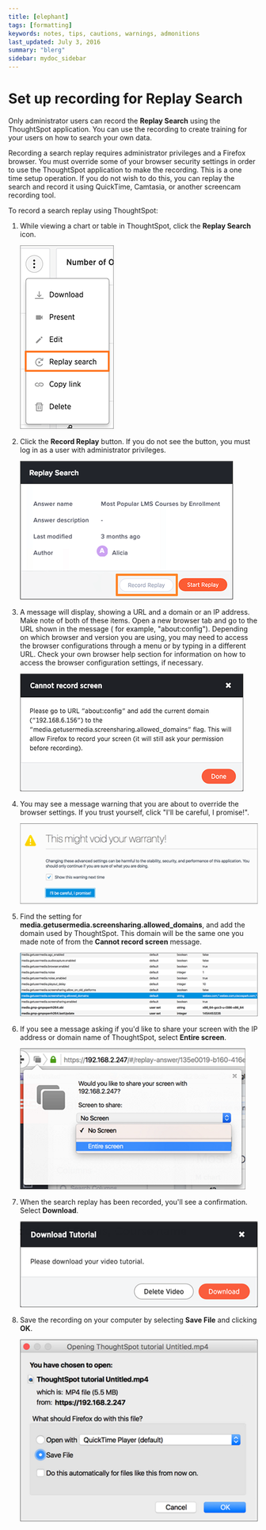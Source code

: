 ```yaml
---
title: [elephant]
tags: [formatting]
keywords: notes, tips, cautions, warnings, admonitions
last_updated: July 3, 2016
summary: "blerg"
sidebar: mydoc_sidebar
---
```

# Set up recording for Replay Search

Only administrator users can record the **Replay Search** using the ThoughtSpot application. You can use the recording to create training for your users on how to search your own data.

Recording a search replay requires administrator privileges and a Firefox browser. You must override some of your browser security settings in order to use the ThoughtSpot application to make the recording. This is a one time setup operation. If you do not wish to do this, you can replay the search and record it using QuickTime, Camtasia, or another screencam recording tool.

To record a search replay using ThoughtSpot:

1.   While viewing a chart or table in ThoughtSpot, click the **Replay Search** icon. 

     ![](../../images/replay_search_icon.png "The Replay Search icon") 

2.   Click the **Record Replay** button. If you do not see the button, you must log in as a user with administrator privileges. 

     ![](../../images/record_search_replay_0.png "Record Replay button") 

3.   A message will display, showing a URL and a domain or an IP address. Make note of both of these items. Open a new browser tab and go to the URL shown in the message \( for example, "about:config"\). Depending on which browser and version you are using, you may need to access the browser configurations through a menu or by typing in a different URL. Check your own browser help section for information on how to access the browser configuration settings, if necessary.

     ![](../../images/record_search_replay_1.png "Record Search message") 

4.   You may see a message warning that you are about to override the browser settings. If you trust yourself, click "I'll be careful, I promise!". 

     ![](../../images/record_search_replay_2.png "Browser warning message") 

5.   Find the setting for **media.getusermedia.screensharing.allowed\_domains**, and add the domain used by ThoughtSpot. This domain will be the same one you made note of from the **Cannot record screen** message. 

     ![](../../images/record_search_replay_3.png "Set the domain for screensharing") 

6.   If you see a message asking if you'd like to share your screen with the IP address or domain name of ThoughtSpot, select **Entire screen**. 

     ![](../../images/record_search_replay_4.png "Select entire screen") 

7.   When the search replay has been recorded, you'll see a confirmation. Select **Download**. 

     ![](../../images/record_search_replay_5.png "Download the recorded search") 

8.   Save the recording on your computer by selecting **Save File** and clicking **OK**. 

     ![](../../images/record_search_replay_6.png "Record Search save file") 


